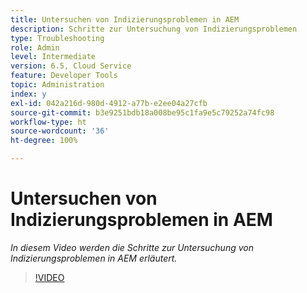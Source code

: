 ```yaml
---
title: Untersuchen von Indizierungsproblemen in AEM
description: Schritte zur Untersuchung von Indizierungsproblemen
type: Troubleshooting
role: Admin
level: Intermediate
version: 6.5, Cloud Service
feature: Developer Tools
topic: Administration
index: y
exl-id: 042a216d-980d-4912-a77b-e2ee04a27cfb
source-git-commit: b3e9251bdb18a008be95c1fa9e5c79252a74fc98
workflow-type: ht
source-wordcount: '36'
ht-degree: 100%

---
```


# Untersuchen von Indizierungsproblemen in AEM

*In diesem Video werden die Schritte zur Untersuchung von Indizierungsproblemen in AEM erläutert.*

>[!VIDEO](https://video.tv.adobe.com/v/335465?quality=12&learn=on)
